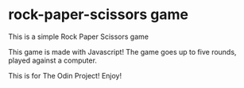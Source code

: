 # rock-paper-scissors game

This is a simple Rock Paper Scissors game

This game is made with Javascript!
The game goes up to five rounds, played against a computer.

This is for The Odin Project! Enjoy! 